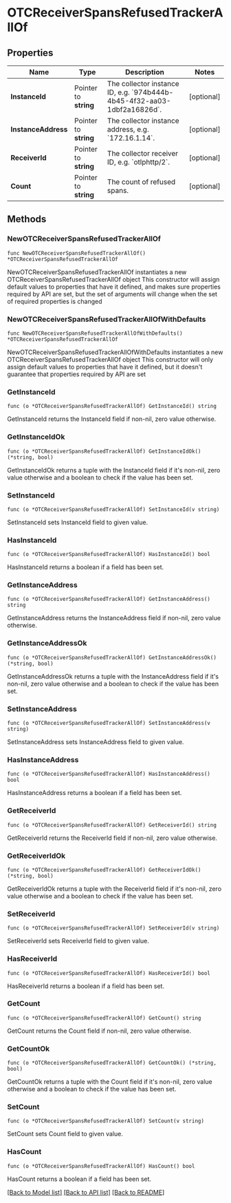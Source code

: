 # OTCReceiverSpansRefusedTrackerAllOf

## Properties

Name | Type | Description | Notes
------------ | ------------- | ------------- | -------------
**InstanceId** | Pointer to **string** | The collector instance ID, e.g. &#x60;974b444b-4b45-4f32-aa03-1dbf2a16826d&#x60;. | [optional] 
**InstanceAddress** | Pointer to **string** | The collector instance address, e.g. &#x60;172.16.1.14&#x60;. | [optional] 
**ReceiverId** | Pointer to **string** | The collector receiver ID, e.g. &#x60;otlphttp/2&#x60;. | [optional] 
**Count** | Pointer to **string** | The count of refused spans. | [optional] 

## Methods

### NewOTCReceiverSpansRefusedTrackerAllOf

`func NewOTCReceiverSpansRefusedTrackerAllOf() *OTCReceiverSpansRefusedTrackerAllOf`

NewOTCReceiverSpansRefusedTrackerAllOf instantiates a new OTCReceiverSpansRefusedTrackerAllOf object
This constructor will assign default values to properties that have it defined,
and makes sure properties required by API are set, but the set of arguments
will change when the set of required properties is changed

### NewOTCReceiverSpansRefusedTrackerAllOfWithDefaults

`func NewOTCReceiverSpansRefusedTrackerAllOfWithDefaults() *OTCReceiverSpansRefusedTrackerAllOf`

NewOTCReceiverSpansRefusedTrackerAllOfWithDefaults instantiates a new OTCReceiverSpansRefusedTrackerAllOf object
This constructor will only assign default values to properties that have it defined,
but it doesn't guarantee that properties required by API are set

### GetInstanceId

`func (o *OTCReceiverSpansRefusedTrackerAllOf) GetInstanceId() string`

GetInstanceId returns the InstanceId field if non-nil, zero value otherwise.

### GetInstanceIdOk

`func (o *OTCReceiverSpansRefusedTrackerAllOf) GetInstanceIdOk() (*string, bool)`

GetInstanceIdOk returns a tuple with the InstanceId field if it's non-nil, zero value otherwise
and a boolean to check if the value has been set.

### SetInstanceId

`func (o *OTCReceiverSpansRefusedTrackerAllOf) SetInstanceId(v string)`

SetInstanceId sets InstanceId field to given value.

### HasInstanceId

`func (o *OTCReceiverSpansRefusedTrackerAllOf) HasInstanceId() bool`

HasInstanceId returns a boolean if a field has been set.

### GetInstanceAddress

`func (o *OTCReceiverSpansRefusedTrackerAllOf) GetInstanceAddress() string`

GetInstanceAddress returns the InstanceAddress field if non-nil, zero value otherwise.

### GetInstanceAddressOk

`func (o *OTCReceiverSpansRefusedTrackerAllOf) GetInstanceAddressOk() (*string, bool)`

GetInstanceAddressOk returns a tuple with the InstanceAddress field if it's non-nil, zero value otherwise
and a boolean to check if the value has been set.

### SetInstanceAddress

`func (o *OTCReceiverSpansRefusedTrackerAllOf) SetInstanceAddress(v string)`

SetInstanceAddress sets InstanceAddress field to given value.

### HasInstanceAddress

`func (o *OTCReceiverSpansRefusedTrackerAllOf) HasInstanceAddress() bool`

HasInstanceAddress returns a boolean if a field has been set.

### GetReceiverId

`func (o *OTCReceiverSpansRefusedTrackerAllOf) GetReceiverId() string`

GetReceiverId returns the ReceiverId field if non-nil, zero value otherwise.

### GetReceiverIdOk

`func (o *OTCReceiverSpansRefusedTrackerAllOf) GetReceiverIdOk() (*string, bool)`

GetReceiverIdOk returns a tuple with the ReceiverId field if it's non-nil, zero value otherwise
and a boolean to check if the value has been set.

### SetReceiverId

`func (o *OTCReceiverSpansRefusedTrackerAllOf) SetReceiverId(v string)`

SetReceiverId sets ReceiverId field to given value.

### HasReceiverId

`func (o *OTCReceiverSpansRefusedTrackerAllOf) HasReceiverId() bool`

HasReceiverId returns a boolean if a field has been set.

### GetCount

`func (o *OTCReceiverSpansRefusedTrackerAllOf) GetCount() string`

GetCount returns the Count field if non-nil, zero value otherwise.

### GetCountOk

`func (o *OTCReceiverSpansRefusedTrackerAllOf) GetCountOk() (*string, bool)`

GetCountOk returns a tuple with the Count field if it's non-nil, zero value otherwise
and a boolean to check if the value has been set.

### SetCount

`func (o *OTCReceiverSpansRefusedTrackerAllOf) SetCount(v string)`

SetCount sets Count field to given value.

### HasCount

`func (o *OTCReceiverSpansRefusedTrackerAllOf) HasCount() bool`

HasCount returns a boolean if a field has been set.


[[Back to Model list]](../README.md#documentation-for-models) [[Back to API list]](../README.md#documentation-for-api-endpoints) [[Back to README]](../README.md)


